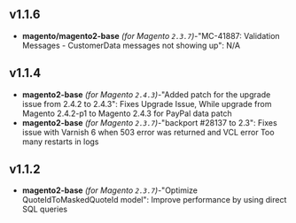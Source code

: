 
## v1.1.6

-  **magento/magento2-base** _(for Magento `2.3.7`)_-"MC-41887: Validation Messages - CustomerData messages not showing up": N/A

## v1.1.4

-  **magento2-base** _(for Magento `2.4.3`)_-"Added patch for the upgrade issue from 2.4.2 to 2.4.3": Fixes Upgrade Issue, While upgrade from Magento 2.4.2-p1 to Magento 2.4.3 for PayPal data patch
-  **magento2-base** _(for Magento `2.3.7`)_-"backport  #28137  to 2.3": Fixes issue with Varnish 6 when 503 error was returned and VCL error Too many restarts in logs

## v1.1.2

-  **magento2-base** _(for Magento `2.3.7`)_-"Optimize QuoteIdToMaskedQuoteId model": Improve performance by using direct SQL queries

